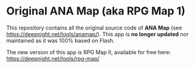 # Original ANA Map (aka RPG Map 1)

This repository contains all the original source code of **ANA Map** (see https://deepnight.net/tools/anamap/). This app is **no longer updated** nor maintained as it was 100% based on Flash.

The new version of this app is RPG Map II, available for free here:
https://deepnight.net/tools/rpg-map/

